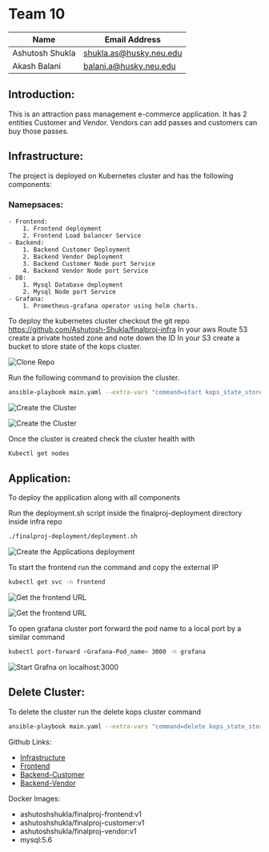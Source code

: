 # Team 10
| Name | Email Address |
| --- | --- |
| Ashutosh Shukla | shukla.as@husky.neu.edu|
| Akash Balani |balani.a@husky.neu.edu |

## Introduction:
This is an attraction pass management e-commerce application. It has 2 entities Customer and Vendor. Vendors can add passes and customers can buy those passes. 

## Infrastructure:
The project is deployed on Kubernetes cluster and has the following components:
### Namepsaces:
	- Frontend:
		1. Frontend deployment
		2. Frontend Load balancer Service
	- Backend:
		1. Backend Customer Deployment
		2. Backend Vendor Deployment
		3. Backend Customer Node port Service 
		4. Backend Vendor Node port Service
	- DB:
		1. Mysql Database deployment
		2. Mysql Node port Service
	- Grafana:
		1. Prometheus-grafana operator using helm charts.

To deploy the kubernetes cluster checkout the git repo https://github.com/Ashutosh-Shukla/finalproj-infra
In your aws Route 53 create a private hosted zone and note down the ID
In your S3 create a bucket to store state of the kops cluster.

![Clone Repo](https://i.ibb.co/prDpFpx/Screenshot-from-2020-04-22-11-07-55.png)

Run the following command to provision the cluster.

```sh
ansible-playbook main.yaml --extra-vars "command=start kops_state_store=s3://<Name of state store bucker> cluster_name=cluster.<domain name> dns_zone_id=<PrivateHostedZoneID> ssh_path=<Public Key path>"
```
![Create the Cluster](https://i.ibb.co/zX8Z30p/Screenshot-from-2020-04-22-11-08-11.png)


![Create the Cluster](https://i.ibb.co/f06wmnP/Screenshot-from-2020-04-22-11-08-30.png)

Once the cluster is created check the cluster health with 

```sh
Kubectl get nodes
```


## Application:
To deploy the application along with all components

Run the deployment.sh script inside the finalproj-deployment directory inside infra repo

```sh
./finalproj-deployment/deployment.sh
```
![Create the Applications deployment](https://i.ibb.co/Qm9M9V0/Screenshot-from-2020-04-22-11-08-40.png)

To start the frontend run  the command and copy the external IP
```sh
kubectl get svc -n frontend
```
![Get the frontend URL](https://i.ibb.co/mGPnHhp/Screenshot-from-2020-04-22-11-09-14.png)

![Get the frontend URL](https://i.ibb.co/0CngWdJ/Screenshot-from-2020-04-22-11-15-29.png)



To open grafana cluster port forward the pod name to a local port by a similar command

```sh
kubectl port-forward <Grafana-Pod_name> 3000 -n grafana
```
![Start Grafna on localhost:3000](https://i.ibb.co/cXR3FPT/Screenshot-from-2020-04-22-11-13-50.png)

## Delete Cluster:

To delete the cluster run the delete kops cluster command

```sh
ansible-playbook main.yaml --extra-vars "command=delete kops_state_store=s3://<Name of state store bucker> cluster_name=cluster.<domain name> dns_zone_id=<PrivateHostedZoneID> ssh_path=<Public Key path>"
```

Github Links:
- [Infrastructure](https://github.com/Ashutosh-Shukla/finalproj-infra)
- [Frontend](https://github.com/Ashutosh-Shukla/finalproj-frontend)
- [Backend-Customer](https://github.com/Ashutosh-Shukla/finalproj-vendor)
- [Backend-Vendor](https://github.com/Ashutosh-Shukla/finalproj-customer)

Docker Images:
- ashutoshshukla/finalproj-frontend:v1
- ashutoshshukla/finalproj-customer:v1
- ashutoshshukla/finalproj-vendor:v1
- mysql:5.6


